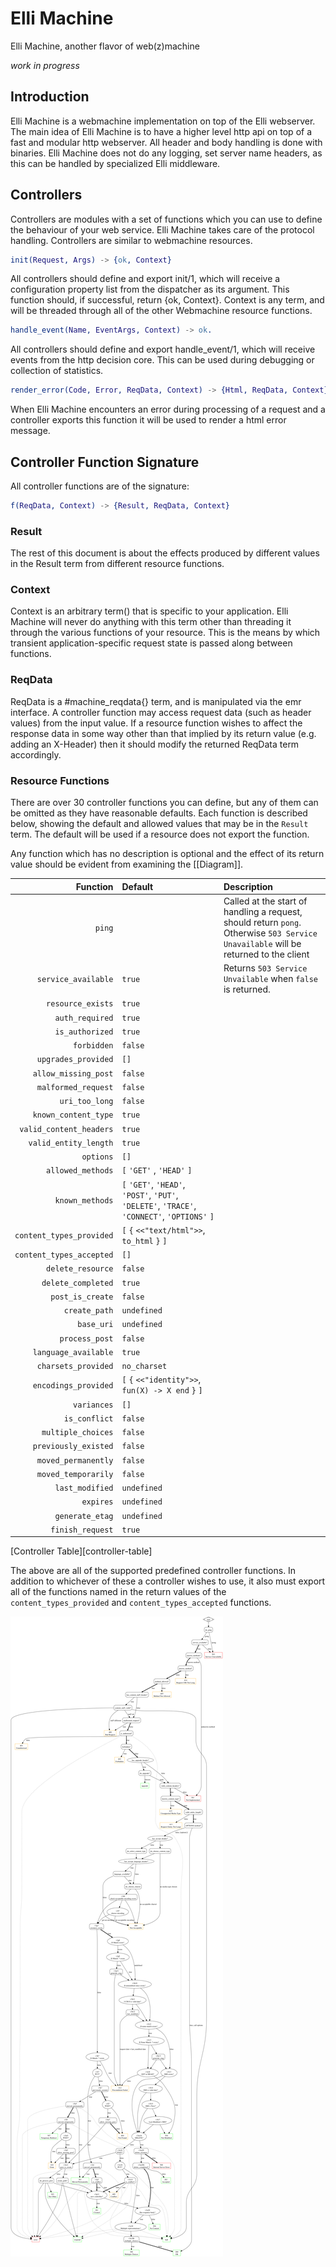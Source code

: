 # Elli Machine

Elli Machine, another flavor of web(z)machine

*work in progress*

## Introduction

Elli Machine is a webmachine implementation on top of the Elli webserver. The main idea of Elli Machine is to have a higher level http api on top of a fast and modular http webserver. All header and body handling is done with binaries. Elli Machine does not do any logging, set server name headers, as this can be handled by specialized Elli middleware.

## Controllers

Controllers are modules with a set of functions which you can use to define the behaviour of your web service. Elli Machine takes care of the protocol handling. Controllers are similar to webmachine resources.

```erlang
init(Request, Args) -> {ok, Context} 
```

All controllers should define and export init/1, which will receive a configuration property list from the dispatcher as its argument. This function should, if successful, return {ok, Context}. Context is any term, and will be threaded through all of
the other Webmachine resource functions. 

```erlang
handle_event(Name, EventArgs, Context) -> ok.
```

All controllers should define and export handle_event/1, which will
receive events from the http decision core. This can be used during debugging or collection of statistics.

```erlang
render_error(Code, Error, ReqData, Context) -> {Html, ReqData, Context}
```

When Elli Machine encounters an error during processing of a request and a controller exports this function it will be used to render a html error message.

## Controller Function Signature

All controller functions are of the signature:

```erlang
f(ReqData, Context) -> {Result, ReqData, Context}
```

### Result

The rest of this document is about the effects produced by different
values in the Result term from different resource functions.

### Context

Context is an arbitrary term() that is specific to your
application. Elli Machine will never do anything with this term other
than threading it through the various functions of your resource. This
is the means by which transient application-specific request state is
passed along between functions.

### ReqData

ReqData is a #machine_reqdata{} term, and is manipulated via 
the emr interface. A controller function may access request data 
(such as header values) from the input value. If a resource function 
wishes to affect the response data in some way other than that implied 
by its return value (e.g. adding an X-Header) then it should modify 
the returned ReqData term accordingly.

### Resource Functions

There are over 30 controller functions you can define, but any of them
can be omitted as they have reasonable defaults. Each function is
described below, showing the default and allowed values that may be in
the `Result` term. The default will be used if a resource does not
export the function.

Any function which has no description is optional and the effect of
its return value should be evident from examining the [[Diagram]].

| Function | Default | Description |
| -------: | :------ | :---------- |
| `ping` | | Called at the start of handling a request, should return `pong`. Otherwise `503 Service Unavailable` will be returned to the client |
| `service_available` | `true` | Returns `503 Service Unvailable` when `false` is returned. |
| `resource_exists` | `true` | |
| `auth_required` | `true` | |
| `is_authorized` | `true` | |
| `forbidden` | `false` | |
| `upgrades_provided` | `[]` | |
| `allow_missing_post` | `false` | |
| `malformed_request` | `false` | |
| `uri_too_long` | `false` | |
| `known_content_type` | `true` | |
| `valid_content_headers` | `true` | |
| `valid_entity_length` | `true` | |
| `options` | `[]` | |
| `allowed_methods` | `[` `'GET'` , `'HEAD'` `]` | |
| `known_methods` | `[` `'GET'`, `'HEAD'`, `'POST'`, `'PUT'`, `'DELETE'`, `'TRACE'`, `'CONNECT'`, `'OPTIONS'` `]` | |
| `content_types_provided` | `[` `{` `<<"text/html">>`, `to_html` `}` `]` | |
| `content_types_accepted` | `[]` | |
| `delete_resource` | `false` | |
| `delete_completed` | `true` | |
| `post_is_create` | `false` | |
| `create_path` | `undefined` | |
| `base_uri` | `undefined` | |
| `process_post` | `false` | |
| `language_available` | `true` | |
| `charsets_provided` | `no_charset` | |
| `encodings_provided` | `[` `{` `<<"identity">>`, `fun(X) -> X end` `}` `]` | |
| `variances` | `[]` | |
| `is_conflict` | `false` | |
| `multiple_choices` | `false` | |
| `previously_existed` | `false` | |
| `moved_permanently` | `false` | |
| `moved_temporarily` | `false` | |
| `last_modified` | `undefined` | |
| `expires` | `undefined` | |
| `generate_etag` | `undefined` | |
| `finish_request` | `true` | |
[Controller Table][controller-table]

The above are all of the supported predefined controller functions. In
addition to whichever of these a controller wishes to use, it also must
export all of the functions named in the return values of the
`content_types_provided` and `content_types_accepted` functions.

![Request Diagram](doc/graph.png "Request Diagram")

